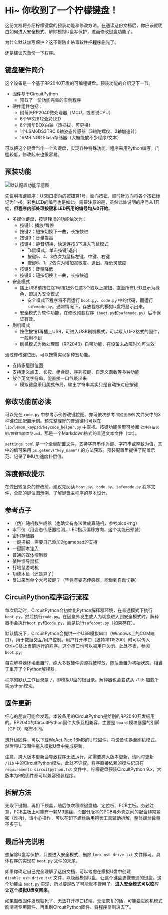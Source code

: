 # Hi~ 你收到了一个柠檬键盘！

这份文档将介绍柠檬键盘的预装功能和修改方法。在通读这份文档后，你应该就明白如何进入安全模式、解除模拟U盘写保护，进而修改键盘功能了。

为什么默认加写保护？这不得防止杀毒软件把程序删光了。

还是建议先备份一下程序。

## 键盘硬件简介

这个设备是一个基于RP2040开发的可编程键盘。预装功能的介绍见下一节。

- 固件基于CircuitPython
    - 预载了一份功能完善的实例程序
- 硬件组件包括：
    - 树莓派RP2040微处理器（MCU，或者说CPU）
    - 6个WS2812全彩LED
    - 6个凯华BOX白轴（热插拔，可更换）
    - 1个LSM6DS3TRC 6轴姿态传感器（3轴陀螺仪、3轴加速计）
    - 16MB NOR Flash存储器（大概能放不少程序/文本）

可以把这个键盘当作一个宏键盘，实现各种特殊功能。程序采用Python编写，门槛较低，修改起来也很容易。

## 预装功能

![默认配置功能示意图](软件详细说明/默认配置功能示意图.jpg)

先说明按键顺序：USB口指向的按钮算1号，面向按钮，顺时针方向将各个按钮标记为1～6。彩色LED的编号也是如此。需要注意的是，虽然此处说明的序号从1开始，**但程序内部处理按键和LED所用的编号均从0开始**。

- 多媒体键盘，按键1到6的功能依次为：
    - 按键1：播放/暂停
    - 按键2：短按切换下一曲，长按快进
    - 按键3：音量提高
    - 按键4：静音切换，快速连按3下进入飞鼠模式
        - 飞鼠模式，单击按键1退出
        - 按键5、4、3依次为鼠标左键、中键、右键
        - 按键6、1、2依次为增加灵敏度、退出、降低灵敏度
    - 按键5：音量降低
    - 按键6：短按切换上一曲，长按快退
- 安全模式
    - 插上USB前按住除1号按钮外任意3个或以上按钮，直至所有LED显示为绿色，即进入安全模式
        - 安全模式下程序将不再运行 `boot.py`、`code.py` 中的代码，而运行 `safemode.py`。通常情况下，存放程序的模拟U盘将显示出来。
    - 安全模式为软件功能，在修改预载程序（`boot.py`和`safemode.py`）后不保证有效。
- 刷机模式
    - 按住按钮1再插上USB，可进入USB刷机模式，可以写入UF2格式的固件，一般用不到
    - 刷机模式为微处理器（RP2040）自带功能，在设备未故障时均可生效

通过修改键位图，可以按需实现多种宏功能。

- 支持多层键位图
- 支持定义点击、长按、组合键、序列按键、自定义函数等多种功能
- 放个英文字符串，能直接一口气敲出来
    - 模拟键盘采用美式布局，输出字符串其实只是自动按对应按键

## 修改功能前必读

可以先在 `code.py` 中参考示例修改键位图。亦可依次参考 `键位图示例` 文件夹中的3种键位图配置示例。预先整理好的普通键码可以在 `lib/lemon_keypad/keycode_helper.py` 中查找。按键功能类型可参阅 `软件详细说明/按键功能类型.md`，那是一个Markdown格式的普通文本文件（txt）。

`settings.toml` 是一个全局配置文件，支持字符串作为键、字符串或整数为值，其中的值可采用 `os.getenv("key_name")` 的方法获取。预装配置里提供了配置示范、记录了IMU加速度补偿值。

## 深度修改提示

在做出较复杂的修改前，建议先阅读 `boot.py`、`code.py`、`safemode.py` 程序文件，全部的键位图示例，了解键盘主程序的基本设计。

## 参考点子

- （伪）随机数生成器（也确实有办法做成真随机，参考pico-rng）
- 水平仪（用姿态传感器检测，LED指示偏移方向，这个功能已预装）
- 密码存储器
- 一键搓招，需要自己添加对gamepad的支持
- 一键脚本注入
- 普通的媒体控制器
- 某种惯导鼠标
- 打地鼠游戏机
- 功德木鱼（还是算了）
- 反过来当单个大号按键？（毕竟有姿态传感器，能做到自动切换）

## CircuitPython程序运行流程

每次启动时，CircuitPython会初始化Python解释器环境，在普通模式下执行`boot.py`，然后执行`code.py`。在因意外发生或人为切换进入到安全模式时，解释器不会执行`boot.py`和`code.py`，而是执行`safeboot.py`（如果存在）。

默认情况下，CircuitPython会提供一个USB模拟串口（Windows上的COM端口），用于数据交互/用户控制。用户打开串口（波特率115200）时可以传入Ctrl+C终止当前运行的程序。这个串口也可以被用户关闭，此处不表，参阅`boot.py`。

每次解释器环境重置时，绝大多数硬件资源将被释放，随后重置为初始状态。相当于重开了个Python解释器。

程序的默认工作目录是 `/`，即模拟U盘的根目录。解释器也会尝试从 `/lib` 加载所需python模块。

## 固件更新

细心的朋友可能会发现，本设备用的CircuitPython是给别的RP2040开发板用的。RP2040的CircuitPython固件大多互相兼容，主要是 `board` 模块暴露的引脚（GPIO）略有不同。

想升级固件，可以下载[WeAct Pico 16MB的UF2固件](https://circuitpython.org/board/weact_studio_pico_16mb/)，将设备切换至刷机模式，然后将UF2固件拖入模拟U盘中完成更新。

注意，跨大版本更新会导致程序无法运行。如需要跨大版本更新，请同时更新 `/lib` 中的CircuitPython模块，此处不详叙。程序直接依赖的模块记录在 `requirements-circuitpython.txt` 文件中。柠檬键盘预装CircuitPython 9.x，大版本为9的固件都可以兼容预装程序。

## 拆解方法

先取下键帽，再扣下顶盖，随后依次移除键盘轴、定位板、PCB主板。务必注意，PCB主板上可能有一颗M3螺丝，而部分版本的PCB与外壳之间的配合非常紧密（难拆），请小心操作，可以在卸下螺丝后用钩状工具辅助拆解。整体螺丝数量不多于1。

## 最后补充说明

想解除U盘写保护，只要进入安全模式、删除 `lock_usb_drive.txt` 文件即可。具体程序的实现在 `boot.py` 文件的末尾。

如果你确定自己完全理解了这份文档，可以考虑在模拟U盘中创建 `disable_usb_drive.txt` 文件，以隐藏模拟U盘，让这个键盘更像普通的键盘。这个功能由 `boot.py` 实现，所以要是改了可能就不管用了。**进入安全模式可以临时让这个模拟U盘变回来。**

如果魔改固件发现锁死了、无法打开串口终端、无法恢复的话，可能要进刷机模式刷清空专用固件、再重刷CircuitPython固件、将程序复制进去了。
